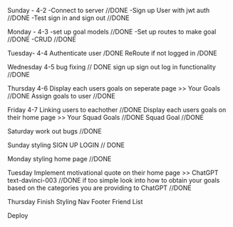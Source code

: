 Sunday - 4-2
-Connect to server //DONE
-Sign up User with jwt auth //DONE
-Test sign in and sign out //DONE

Monday - 4-3 
-set up goal models //DONE
-Set up routes to make goal //DONE
-CRUD //DONE

Tuesday- 4-4
Authenticate user /DONE
ReRoute if not logged in /DONE 

Wednesday 4-5
bug fixing // DONE
sign up sign out  log in functionality //DONE

Thursday 4-6
Display each users goals on seperate page >>  Your Goals //DONE
Assign goals to user  //DONE 


Friday 4-7
Linking users to eachother //DONE
Display each users goals on their home page  >> Your Squad Goals //DONE
Squad Goal //DONE

Saturday 
work out bugs //DONE

Sunday
styling SIGN UP LOGIN // DONE

Monday
styling home page //DONE

Tuesday
Implement motivational quote on their home page >> ChatGPT text-davinci-003 //DONE
if too simple look into how to obtain your goals based on the categories you are providing to ChatGPT  //DONE

Thursday
Finish Styling
Nav
Footer
Friend List

Deploy

